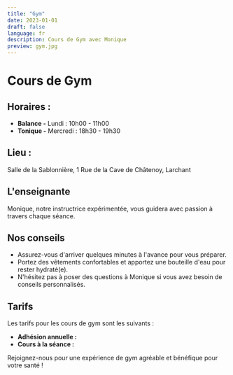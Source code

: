 ```yaml
---
title: "Gym"
date: 2023-01-01
draft: false
language: fr
description: Cours de Gym avec Monique
preview: gym.jpg
---
```


# Cours de Gym 

## Horaires :
- **Balance -** Lundi : 10h00 - 11h00
- **Tonique -** Mercredi : 18h30 - 19h30

## Lieu : 
Salle de la Sablonnière, 1 Rue de la Cave de Châtenoy, Larchant

## L'enseignante 
Monique, notre instructrice expérimentée, vous guidera avec passion à travers chaque séance.

## Nos conseils
- Assurez-vous d'arriver quelques minutes à l'avance pour vous préparer.
- Portez des vêtements confortables et apportez une bouteille d'eau pour rester hydraté(e).
- N'hésitez pas à poser des questions à Monique si vous avez besoin de conseils personnalisés.

## Tarifs
Les tarifs pour les cours de gym sont les suivants :
- **Adhésion annuelle :** 
- **Cours à la séance :**

Rejoignez-nous pour une expérience de gym agréable et bénéfique pour votre santé !

